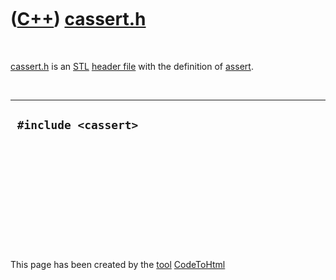 



 

 

 

 

 

([C++](Cpp.md)) [cassert.h](CppCassertH.md)
=============================================

 

[cassert.h](CppCassertH.md) is an [STL](CppStl.md) [header
file](CppHeaderFile.md) with the definition of [assert](CppAssert.md).

 

  -----------------------
  ` #include <cassert>`
  -----------------------

 

 

 

 

 





 




This page has been created by the [tool](Tools.md)
[CodeToHtml](ToolCodeToHtml.md)
